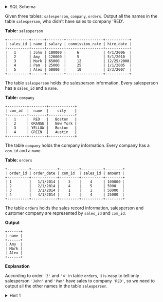 <details>
<summary> SQL Schema</summary>

```sql
DROP TABLE IF EXISTS salesperson;

CREATE TABLE IF NOT EXISTS
  salesperson (sales_id int, name varchar(255), salary int,commission_rate int, hire_date varchar(255));

INSERT INTO
  salesperson (sales_id, name, salary, commission_rate, hire_date)
VALUES
  ('1', 'John', '100000', '6', '4/1/2006'),
  ('2', 'Amy', '12000', '5', '5/1/2010'),
  ('3', 'Mark', '65000', '12', '12/25/2008'),
  ('4', 'Pam', '25000', '25', '1/1/2005'),
  ('5', 'Alex', '5000', '10', '2/3/2007');


DROP TABLE IF EXISTS company;

CREATE TABLE IF NOT EXISTS
  company (com_id int, name varchar(255), city varchar(255));

INSERT INTO
  company (com_id, name, city)
VALUES
  ('1', 'RED', 'Boston'),
  ('2', 'ORANGE', 'New York'),
  ('3', 'YELLOW', 'Boston'),
  ('4', 'GREEN', 'Austin');


DROP TABLE IF EXISTS orders;

CREATE TABLE IF NOT EXISTS
  orders (order_id int, order_date varchar(255), com_id int, sales_id int, amount int);

INSERT INTO
  orders (order_id, order_date, com_id, sales_id, amount)
VALUES
  ('1', '1/1/2014', '3', '4', '10000'),
  ('2', '2/1/2014', '4', '5', '5000'),
  ('3', '3/1/2014', '1', '1', '50000'),
  ('4', '4/1/2014', '1', '4', '25000');
```

</details>

Given three tables: `salesperson`, `company`, `orders`. Output all the names in the table `salesperson`, who didn't have sales to company 'RED'.

**Table:** `salesperson`

```
+----------+------+--------+-----------------+-----------+
| sales_id | name | salary | commission_rate | hire_date |
+----------+------+--------+-----------------+-----------+
|   1      | John | 100000 |     6           | 4/1/2006  |
|   2      | Amy  | 120000 |     5           | 5/1/2010  |
|   3      | Mark | 65000  |     12          | 12/25/2008|
|   4      | Pam  | 25000  |     25          | 1/1/2005  |
|   5      | Alex | 50000  |     10          | 2/3/2007  |
+----------+------+--------+-----------------+-----------+
```

The table `salesperson` holds the salesperson information. Every salesperson has a `sales_id` and a `name`.

**Table:** `company`

```
+---------+--------+------------+
| com_id  |  name  |    city    |
+---------+--------+------------+
|   1     |  RED   |   Boston   |
|   2     | ORANGE |   New York |
|   3     | YELLOW |   Boston   |
|   4     | GREEN  |   Austin   |
+---------+--------+------------+
```

The table `company` holds the company information. Every company has a `com_id` and a `name`.

**Table:** `orders`

```
+----------+------------+---------+----------+--------+
| order_id | order_date | com_id  | sales_id | amount |
+----------+------------+---------+----------+--------+
| 1        |   1/1/2014 |    3    |    4     | 100000 |
| 2        |   2/1/2014 |    4    |    5     | 5000   |
| 3        |   3/1/2014 |    1    |    1     | 50000  |
| 4        |   4/1/2014 |    1    |    4     | 25000  |
+----------+------------+---------+----------+--------+
```

The table `orders` holds the sales record information, salesperson and customer company are represented by `sales_id` and `com_id`.

**Output**

```
+------+
| name | 
+------+
| Amy  | 
| Mark | 
| Alex |
+------+
```

**Explanation**

According to order `'3'` and `'4'` in table `orders`, it is easy to tell only salesperson `'John'` and `'Pam'` have sales to company `'RED'`, so we need to output all the other names in the table `salesperson`.

<details>
<summary> Hint 1</summary>

You need to query who sold to company 'RED' first, then output the sales person who is not in the first query result.

</details>